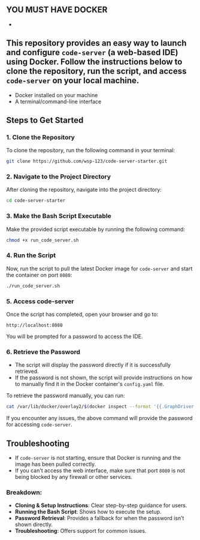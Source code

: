 YOU MUST HAVE DOCKER
-
-

This repository provides an easy way to launch and configure `code-server` (a web-based IDE) using Docker. Follow the instructions below to clone the repository, run the script, and access `code-server` on your local machine.
-

- Docker installed on your machine
- A terminal/command-line interface

## Steps to Get Started

### 1. Clone the Repository

To clone the repository, run the following command in your terminal:

```bash
git clone https://github.com/wsp-123/code-server-starter.git
````

### 2. Navigate to the Project Directory

After cloning the repository, navigate into the project directory:

```bash
cd code-server-starter
```

### 3. Make the Bash Script Executable

Make the provided script executable by running the following command:

```bash
chmod +x run_code_server.sh
```

### 4. Run the Script

Now, run the script to pull the latest Docker image for `code-server` and start the container on port `8080`:

```bash
./run_code_server.sh
```

### 5. Access code-server

Once the script has completed, open your browser and go to:

```
http://localhost:8080
```

You will be prompted for a password to access the IDE.

### 6. Retrieve the Password

* The script will display the password directly if it is successfully retrieved.
* If the password is not shown, the script will provide instructions on how to manually find it in the Docker container's `config.yaml` file.

To retrieve the password manually, you can run:

```bash
cat /var/lib/docker/overlay2/$(docker inspect --format '{{.GraphDriver.Data.LowerDir}}' tender_dhawan | cut -d/ -f4-)/merged/home/coder/.config/code-server/config.yaml
```

If you encounter any issues, the above command will provide the password for accessing `code-server`.

## Troubleshooting

* If `code-server` is not starting, ensure that Docker is running and the image has been pulled correctly.
* If you can't access the web interface, make sure that port `8080` is not being blocked by any firewall or other services.

### Breakdown:
- **Cloning & Setup Instructions**: Clear step-by-step guidance for users.
- **Running the Bash Script**: Shows how to execute the setup.
- **Password Retrieval**: Provides a fallback for when the password isn’t shown directly.
- **Troubleshooting**: Offers support for common issues.

